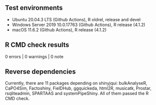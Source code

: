 ## Test environments
* Ubuntu 20.04.3 LTS (Github Actions), R oldrel, release and devel 
* Windows Server 2019 10.0.17763 (Github Actions), R release (4.1.2) 
* macOS 11.6.2 (Github Actions), R release (4.1.2)

## R CMD check results

0 errors | 0 warnings | 0 note

## Reverse dependencies

Currently, there are 11 packages depending on shinyjqui: bulkAnalyseR, CaPO4Sim, Factoshiny, FielDHub, ggquickeda, html2R, musicatk, Prostar, rsqliteadmin, SPARTAAS and systemPipeShiny. All of them passed the R CMD check.
